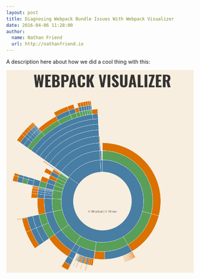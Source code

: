 ```yaml
---
layout: post
title: Diagnosing Webpack Bundle Issues With Webpack Visualizer
date: 2016-04-06 11:28:00
author:
  name: Nathan Friend
  url: http://nathanfriend.io
---
```


A description here about how we did a cool thing with this:

<img src="/assets/img/diagnosing-webpack-bundle-issues-with-webpack-visualizer/webpack-visualizer.jpg" />